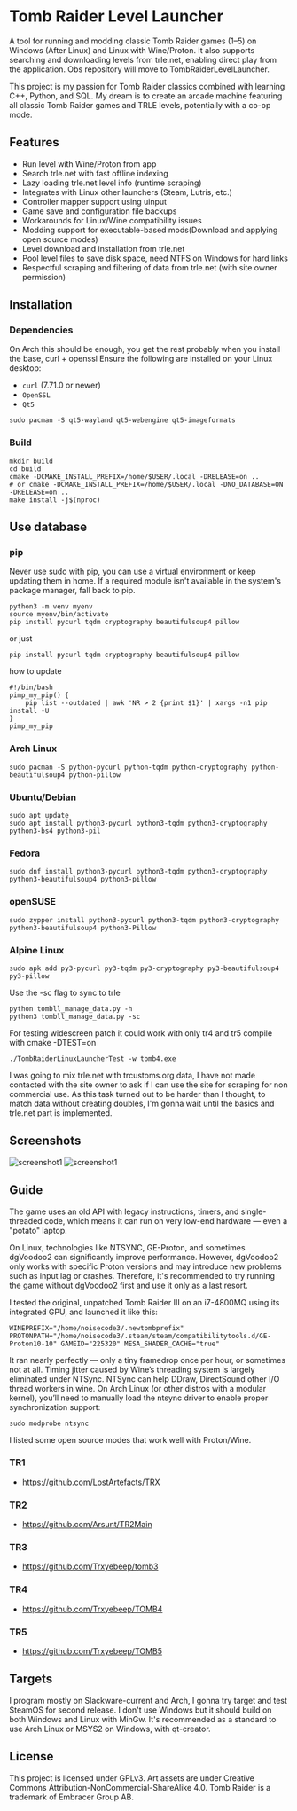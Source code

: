 # Tomb Raider Level Launcher

A tool for running and modding classic Tomb Raider games (1–5) on Windows (After Linux) and Linux with Wine/Proton. It also supports searching and downloading levels from trle.net, enabling direct play from the application. Obs repository will move to TombRaiderLevelLauncher.

This project is my passion for Tomb Raider classics combined with learning C++, Python, and SQL. My dream is to create an arcade machine featuring all classic Tomb Raider games and TRLE levels, potentially with a co-op mode.

## Features

- Run level with Wine/Proton from app
- Search trle.net with fast offline indexing
- Lazy loading trle.net level info (runtime scraping)
- Integrates with Linux other launchers (Steam, Lutris, etc.)
- Controller mapper support using uinput
- Game save and configuration file backups
- Workarounds for Linux/Wine compatibility issues
- Modding support for executable-based mods(Download and applying open source modes)
- Level download and installation from trle.net
- Pool level files to save disk space, need NTFS on Windows for hard links
- Respectful scraping and filtering of data from trle.net (with site owner permission)

## Installation

### Dependencies

On Arch this should be enough, you get the rest probably when you install the base, curl + openssl
Ensure the following are installed on your Linux desktop:

- `curl` (7.71.0 or newer)
- `OpenSSL`
- `Qt5`

```shell
sudo pacman -S qt5-wayland qt5-webengine qt5-imageformats
```

### Build

```shell
mkdir build
cd build
cmake -DCMAKE_INSTALL_PREFIX=/home/$USER/.local -DRELEASE=on ..
# or cmake -DCMAKE_INSTALL_PREFIX=/home/$USER/.local -DNO_DATABASE=ON -DRELEASE=on ..
make install -j$(nproc)
```

## Use database

### pip

Never use sudo with pip, you can use a virtual environment or keep updating them in home.
If a required module isn't available in the system's package manager, fall back to pip.

```shell
python3 -m venv myenv
source myenv/bin/activate
pip install pycurl tqdm cryptography beautifulsoup4 pillow
```

or just

```shell
pip install pycurl tqdm cryptography beautifulsoup4 pillow
```

how to update

```shell
#!/bin/bash
pimp_my_pip() {
    pip list --outdated | awk 'NR > 2 {print $1}' | xargs -n1 pip install -U
}
pimp_my_pip
```

### Arch Linux

```shell
sudo pacman -S python-pycurl python-tqdm python-cryptography python-beautifulsoup4 python-pillow
```

### Ubuntu/Debian

```shell
sudo apt update
sudo apt install python3-pycurl python3-tqdm python3-cryptography python3-bs4 python3-pil
```

### Fedora

```shell
sudo dnf install python3-pycurl python3-tqdm python3-cryptography python3-beautifulsoup4 python3-pillow
```

### openSUSE

```shell
sudo zypper install python3-pycurl python3-tqdm python3-cryptography python3-beautifulsoup4 python3-Pillow
```

### Alpine Linux

```shell
sudo apk add py3-pycurl py3-tqdm py3-cryptography py3-beautifulsoup4 py3-pillow
```

Use the -sc flag to sync to trle

```shell
python tombll_manage_data.py -h
python3 tombll_manage_data.py -sc

```

For testing widescreen patch
it could work with only tr4 and tr5
compile with cmake -DTEST=on

```shell
./TombRaiderLinuxLauncherTest -w tomb4.exe
```

I was going to mix trle.net with trcustoms.org data, I have not made contacted with the site owner
to ask if I can use the site for scraping for non commercial use. As this task turned out to be
harder than I thought, to match data without creating doubles, I'm gonna wait until the basics
and trle.net part is implemented.

## Screenshots

![screenshot1](https://raw.githubusercontent.com/noisecode3/TombRaiderLinuxLauncher/main/doc/screenshot1.jpg)
![screenshot1](https://raw.githubusercontent.com/noisecode3/TombRaiderLinuxLauncher/main/doc/screenshot2.jpg)

## Guide

The game uses an old API with legacy instructions, timers, and single-threaded code, which means it can run on very low-end hardware — even a "potato" laptop.

On Linux, technologies like NTSYNC, GE-Proton, and sometimes dgVoodoo2 can significantly improve performance. However, dgVoodoo2 only works with specific Proton versions and may introduce new problems such as input lag or crashes. Therefore, it's recommended to try running the game without dgVoodoo2 first and use it only as a last resort.

I tested the original, unpatched Tomb Raider III on an i7-4800MQ using its integrated GPU, and launched it like this:

```shell
WINEPREFIX="/home/noisecode3/.newtombprefix" PROTONPATH="/home/noisecode3/.steam/steam/compatibilitytools.d/GE-Proton10-10" GAMEID="225320" MESA_SHADER_CACHE="true"
```

It ran nearly perfectly — only a tiny framedrop once per hour, or sometimes not at all. Timing jitter caused by Wine’s threading system is largely eliminated under NTSync.
NTSync can help DDraw, DirectSound other I/O thread workers in wine. On Arch Linux (or other distros with a modular kernel), you’ll need to manually load the ntsync driver to enable proper synchronization support:

```shell
sudo modprobe ntsync

```

I listed some open source modes that work well with Proton/Wine.

### TR1

- <https://github.com/LostArtefacts/TRX>

### TR2

- <https://github.com/Arsunt/TR2Main>

### TR3

- <https://github.com/Trxyebeep/tomb3>

### TR4

- <https://github.com/Trxyebeep/TOMB4>

### TR5

- <https://github.com/Trxyebeep/TOMB5>

## Targets

I program mostly on Slackware-current and Arch, I gonna try target and test SteamOS for second release.
I don't use Windows but it should build on both Windows and Linux with MinGw.
It's recommended as a standard to use Arch Linux or MSYS2 on Windows, with qt-creator.

## License

This project is licensed under GPLv3. Art assets are under Creative Commons Attribution-NonCommercial-ShareAlike 4.0. Tomb Raider is a trademark of Embracer Group AB.
